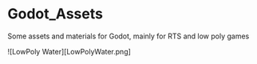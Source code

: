 # Godot_Assets
Some assets and materials for Godot, mainly for RTS and low poly games

![LowPoly Water][LowPolyWater.png]
